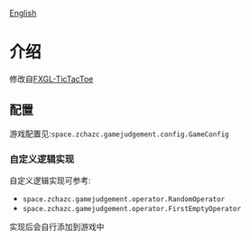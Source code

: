 [English](README_EN.md)

# 介绍

修改自[FXGL-TicTacToe](https://github.com/AlmasB/FXGLGames/tree/master/TicTacToe)

## 配置
游戏配置见:`space.zchazc.gamejudgement.config.GameConfig`

### 自定义逻辑实现
自定义逻辑实现可参考:
- `space.zchazc.gamejudgement.operator.RandomOperator`
- `space.zchazc.gamejudgement.operator.FirstEmptyOperator`

实现后会自行添加到游戏中